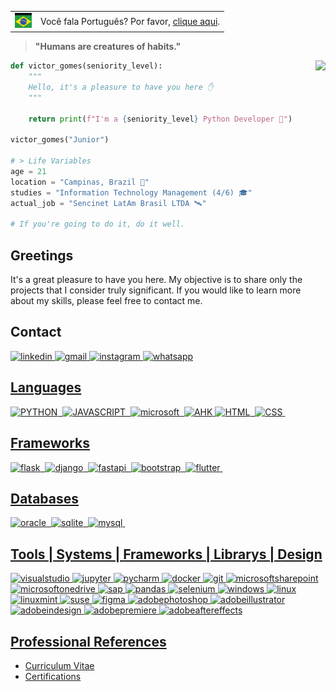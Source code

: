 <div align="center">
  <table>
  <tr>
    <td><img height="24rem" src="https://raw.githubusercontent.com/victorbrax/filebrax-hub/c65a8072294d7b044a5909e03bcb0e7a7dcf6e3c/docs/br.svg" alt="brazilflag"></td>
    <td>Você fala Português? Por favor, <a href="https://github.com/victorbrax/victorbrax/blob/main/LEIAME.md">clique aqui</a>.</td>
  </tr>
</table>
</div>

> **"Humans are  creatures of habits."**

<div>
<img align="right" height="308" src="https://i.imgur.com/NUoLYr7.gif"/>
  
```py
def victor_gomes(seniority_level):
    """
    Hello, it's a pleasure to have you here ✋
    """

    return print(f"I'm a {seniority_level} Python Developer 🐍")

victor_gomes("Junior")

# > Life Variables
age = 21
location = "Campinas, Brazil 📍"
studies = "Information Technology Management (4/6) 🎓"
actual_job = "Sencinet LatAm Brasil LTDA 🛰️"

# If you're going to do it, do it well.
```
## Greetings
It's a great pleasure to have you here. My objective is to share only the projects that I consider truly significant. If you would like to learn more about my skills, please feel free to contact me.
  
</div>

## Contact
<a href="https://www.linkedin.com/in/victorbrax" target="_blank">
  <img src="https://img.shields.io/badge/-LINKEDIN-000000?style=flat&logo=linkedin" target="_blank" alt="linkedin"/>  
  
<a href="mailto:joaogomespcl@gmail.com" target="_blank">
  <img src="https://img.shields.io/badge/-GMAIL-000000?style=flat&logo=gmail" alt="gmail"/>
  
<a href="https://www.instagram.com/victorbrax/" target="_blank">
  <img src="https://img.shields.io/badge/-INSTAGRAM-000000?style=flat&logo=instagram" alt="instagram"/>

<a href="https://wa.me/5519991753149?text=Ol%C3%A1%2C+estive+olhando+o+seu+perfil+no+GitHub" target="_blank">
<img src="https://img.shields.io/badge/-WHATSAPP-000000?style=flat&logo=whatsapp" alt="whatsapp"/>

## Languages
![PYTHON](https://img.shields.io/badge/Python-001117?style=for-the-badge&logo=python)&nbsp;
![JAVASCRIPT](https://img.shields.io/badge/Javascript-001117?style=for-the-badge&logo=javascript)&nbsp;
![microsoft](https://img.shields.io/badge/vba-001117?style=for-the-badge&logo=microsoftexcel&logoColor=green)&nbsp;
![AHK](https://img.shields.io/badge/AHK-001117.svg?style=for-the-badge&logo=ros&logoColor=green)
![HTML](https://img.shields.io/badge/HTML-001117?style=for-the-badge&logo=html5)&nbsp;
![CSS](https://img.shields.io/badge/CSS-001117?style=for-the-badge&logo=css3&logoColor=blue)&nbsp;
## Frameworks
![flask](https://img.shields.io/badge/flask-001117?style=for-the-badge&logo=flask)&nbsp;
![django](https://img.shields.io/badge/django-001117?style=for-the-badge&logo=django)&nbsp;
![fastapi](https://img.shields.io/badge/fastapi-001117?style=for-the-badge&logo=fastapi)&nbsp;
![bootstrap](https://img.shields.io/badge/bootstrap-001117?style=for-the-badge&logo=bootstrap)&nbsp;
![flutter](https://img.shields.io/badge/flutter-001117?style=for-the-badge&logo=flutter)&nbsp;

## Databases
![oracle](https://img.shields.io/badge/oracle-001117?style=for-the-badge&logo=oracle&logoColor=red)&nbsp;
![sqlite](https://img.shields.io/badge/sqlite-001117?style=for-the-badge&logo=sqlite)&nbsp;
![mysql](https://img.shields.io/badge/mysql-001117?style=for-the-badge&logo=mysql)&nbsp;

## Tools | Systems | Frameworks | Librarys | Design
![visualstudio](https://img.shields.io/badge/vs_code-001117?style=for-the-badge&logo=visualstudio&logoColor=purple)
![jupyter](https://img.shields.io/badge/jupyter-001117?style=for-the-badge&logo=jupyter)
![pycharm](https://img.shields.io/badge/pycharm-001117?style=for-the-badge&logo=pycharm)
![docker](https://img.shields.io/badge/docker-001117?style=for-the-badge&logo=docker)
![git](https://img.shields.io/badge/git-001117?style=for-the-badge&logo=git)
![microsoftsharepoint](https://img.shields.io/badge/sharepoint-001117?style=for-the-badge&logo=microsoftsharepoint)
![microsoftonedrive](https://img.shields.io/badge/power_automate-001117?style=for-the-badge&logo=microsoftonedrive)
![sap](https://img.shields.io/badge/sap-001117?style=for-the-badge&logo=sap)
![pandas](https://img.shields.io/badge/pandas-001117?style=for-the-badge&logo=pandas)
![selenium](https://img.shields.io/badge/selenium-001117?style=for-the-badge&logo=selenium)
![windows](https://img.shields.io/badge/windows-001117?style=for-the-badge&logo=windows&logoColor=blue)
![linux](https://img.shields.io/badge/linux-001117?style=for-the-badge&logo=linux&logoColor=white)
![linuxmint](https://img.shields.io/badge/mint-001117?style=for-the-badge&logo=linuxmint&logoColor=white)
![suse](https://img.shields.io/badge/suse-001117?style=for-the-badge&logo=suse&logoColor=white)
![figma](https://img.shields.io/badge/figma-001117?style=for-the-badge&logo=figma)
![adobephotoshop](https://img.shields.io/badge/photoshop-001117?style=for-the-badge&logo=adobephotoshop)
![adobeillustrator](https://img.shields.io/badge/illustrator-001117?style=for-the-badge&logo=adobeillustrator)
![adobeindesign](https://img.shields.io/badge/indesign-001117?style=for-the-badge&logo=adobeindesign)
![adobepremiere](https://img.shields.io/badge/premiere-001117?style=for-the-badge&logo=adobepremierepro)
![adobeaftereffects](https://img.shields.io/badge/after_effects-001117?style=for-the-badge&logo=adobeaftereffects)

## Professional References
- [Curriculum Vitae](https://1drv.ms/b/s!Agyo16SBptBFjb41SuwAo2JZs3Zd7w?e=MUzlCp)
- [Certifications](https://1drv.ms/u/s!Agyo16SBptBFjb436Xr_SZlVZ4EODQ?e=adXmRQ)
 
